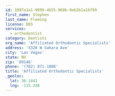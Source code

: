 ```yaml
---
id: 1097a1a1-9099-4b55-968b-0eb2b1a16f99
first_name: Stephen
last_name: Fleming
license: DDS
services:
  - orthodontist
category: Dentists
org_name: 'Affiliated Orthodontic Specialists'
address: '5320 W Sahara Ave'
city: 'Las Vegas'
state: NV
zip: '89146'
phone: '(702) 871-1808'
title: 'Affiliated Orthodontic Specialists'
_geoloc:
  lat: 36.1441
  lng: -115.248
---
```

